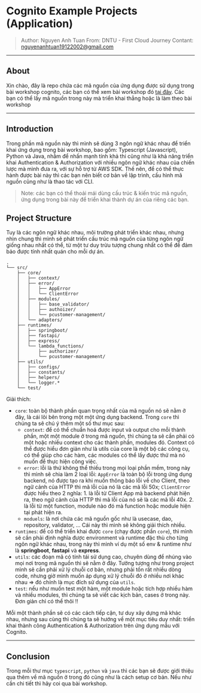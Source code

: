 # Cognito Example Projects (Application)

> Author: Nguyen Anh Tuan
> From: DNTU - First Cloud Journey
> Contant: nguyenanhtuan19122002@gmail.com

---

## About

Xin chào, đây là repo chứa các mã nguồn của ứng dụng được sử dụng trong bài workshop cognito, các bạn có thể xem bài workshop đó [tại đây](https://fcj-dntu.github.io/cognito-workshop/). Các bạn có thể lấy mã nguồn trong này mà triển khai thẳng hoặc là làm theo bài workshop

---

## Introduction

Trong phần mã nguồn này thì mình sẽ dùng 3 ngôn ngữ khác nhau để triển khai ứng dụng trong bài workshop, bao gồm: Typescript (Javascript), Python và Java, nhằm để nhấn mạnh tính khả thi cũng như là khả năng triển khai Authentication & Authorization với nhiều ngôn ngữ khác nhau của chiến lược mà mình đưa ra, với sự hỗ trợ từ AWS SDK. Thế nên, để có thể thực hành được bài này thì các bạn nên biết cơ bản về lập trình, cấu hình mã nguồn cũng như là thao tác với CLI.

> Note: các bạn có thể thoải mái dùng cấu trúc & kiến trúc mã nguồn, ứng dụng trong bài này để triển khai thành dự án của riêng các bạn.

## Project Structure

Tuy là các ngôn ngữ khác nhau, môi trường phát triển khác nhau, nhưng nhìn chung thì mình sẽ phát triển cấu trúc mã nguồn của từng ngôn ngữ giống nhau nhất có thể, từ một tư duy trừu tượng chung nhất có thể để đảm bảo được tính nhất quán cho mỗi dự án.

```
.
└── src/
    ├── core/
    │   ├── context/
    │   ├── error/
    │   │   ├── AppError
    │   │   └── ClientError
    │   ├── modules/
    │   │   ├── base_validator/
    │   │   ├── authoizer/
    │   │   └── pcustomer-management/
    │   └── adapters/
    ├── runtimes/
    │   ├── springboot/
    │   ├── fastapi/
    │   ├── express/
    │   └── lambda_functions/
    │       ├── authorizer/
    │       └── pcustomer-management/
    ├── utils/
    │   ├── configs/
    │   ├── constants/
    │   ├── helpers/
    │   └── logger.*
    └── test/
```

Giải thích:

- `core`: toàn bộ thành phần quan trọng nhất của mã nguồn nó sẽ nằm ở đây, là cái lõi bên trong một một ứng dụng backend. Trong `core` thì chúng ta sẽ chú ý thêm một số thư mục sau:
  - `context`: để có thể chuẩn hoá được input và output cho mỗi thành phần, một một module ở trong mã nguồn, thì chúng ta sẽ cần phải có một hoặc nhiều context cho các thành phần, modules đó. Context có thể được hiểu đơn giản như là utils của core là một bộ các công cụ, có thể giúp cho các hàm, các modules có thể lấy được thứ mà nó muốn để thực hiện công việc.
  - `error`: lỗi là thứ không thể thiếu trong mọi loại phần mềm, trong này thì mình sẽ chia làm 2 loại lỗi: `AppError` là toàn bộ lỗi trong ứng dụng backend, nó được tạo ra khi muốn thông báo lỗi về cho Client, theo ngữ cảnh của HTTP thì mã lỗi của nó là các mã lỗi 50x; `ClientError` được hiểu theo 2 nghĩa: 1. là lỗi từ Client App mà backend phát hiện ra, theo ngữ cảnh của HTTP thì mã lỗi của nó sẽ là các mã lỗi 40x. 2. là lỗi từ một function, module nào đó mà function hoặc module hiện tại phát hiện ra.
  - `moduels`: là nơi chứa các mã nguồn gốc như là usecase, dao, repository, validator, ... Cái này thì mình sẽ không giải thích nhiều.
- `runtimes`: để có thể triển khai được `core` (chạy được phần `core`), thì mình sẽ cần phải định nghĩa được environment và runtime đặc thù cho từng ngôn ngữ khác nhau, trong này thì mình ví dụ một số env & runtime như là **springboot**, **fastapi** và **express**.
- `utils`: các đoạn mã có tính tái sử dụng cao, chuyên dùng để nhúng vào mọi nơi trong mã nguồn thì sẽ nằm ở đây. Tưởng tượng như trong project mình sẽ cần phải xử lý chuỗi cơ bản, nhưng phải tốn rất nhiều dòng code, nhưng giờ mình muốn áp dụng xử lý chuỗi đó ở nhiều nơi khác nhau => đó chính là mục đích sử dụng của `utils`.
- `test`: nếu như muốn test một hàm, một module hoặc tích hợp nhiều hàm và nhiều modules, thì chúng ta sẽ viết các kịch bản, cases ở trong này. Đơn giản chỉ có thể thôi !!

Mỗi một thành phần sẽ có các cách tiếp cận, tư duy xây dựng mã khác nhau, nhưng sau cùng thì chúng ta sẽ hướng về một mục tiêu duy nhất: triển khai thành công Authentication & Authorization trên ứng dụng mẫu với Cognito.

---

## Conclusion

Trong mỗi thư mục `typescript`, `python` và `java` thì các bạn sẽ được giới thiệu qua thêm về mã nguồn ở trong đó cũng như là cách setup cơ bản. Nếu như cần chi tiết thì hãy coi qua bài workshop. 
